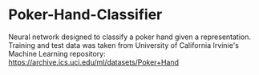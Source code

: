 # Poker-Hand-Classifier
Neural network designed to classify a poker hand given a representation.  Training and test data was taken from University of California Irvinie's Machine Learning repository: https://archive.ics.uci.edu/ml/datasets/Poker+Hand
